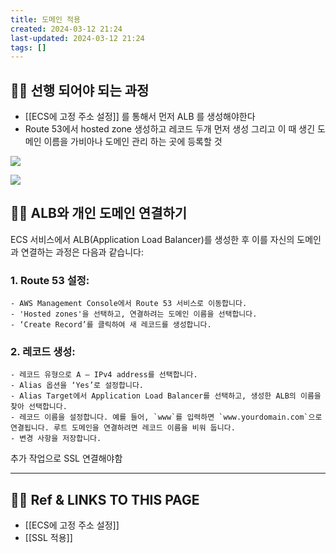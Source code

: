 ```yaml
---
title: 도메인 적용
created: 2024-03-12 21:24
last-updated: 2024-03-12 21:24
tags: []
---
```


## 👯‍♂️ 선행 되어야 되는 과정

- [[ECS에 고정 주소 설정]] 를 통해서 먼저 ALB 를 생성해야한다
-  Route 53에서 hosted zone 생성하고 레코드 두개 먼저 생성 그리고 이 때 생긴 도메인 이름을 가비아나 도메인 관리 하는 곳에 등록할 것 

![](https://i.imgur.com/sGzJQNV.png)

![](https://i.imgur.com/WUtFEYT.png)


## 👯‍♂️ ALB와 개인 도메인 연결하기


ECS 서비스에서 ALB(Application Load Balancer)를 생성한 후 이를 자신의 도메인과 연결하는 과정은 다음과 같습니다:

### 1. **Route 53 설정:**
    
    - AWS Management Console에서 Route 53 서비스로 이동합니다.
    - 'Hosted zones'을 선택하고, 연결하려는 도메인 이름을 선택합니다.
    - ‘Create Record’를 클릭하여 새 레코드를 생성합니다.

### 2. **레코드 생성:**
    
    - 레코드 유형으로 A – IPv4 address를 선택합니다.
    - Alias 옵션을 ‘Yes’로 설정합니다.
    - Alias Target에서 Application Load Balancer를 선택하고, 생성한 ALB의 이름을 찾아 선택합니다.
    - 레코드 이름을 설정합니다. 예를 들어, `www`를 입력하면 `www.yourdomain.com`으로 연결됩니다. 루트 도메인을 연결하려면 레코드 이름을 비워 둡니다.
    - 변경 사항을 저장합니다.




추가 작업으로 SSL 연결해야함


--- 

## 👯‍♂️ Ref & LINKS TO THIS PAGE

-  [[ECS에 고정 주소 설정]]
- [[SSL 적용]]


